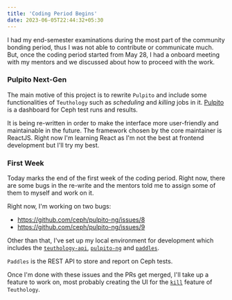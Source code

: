 ```yaml
---
title: 'Coding Period Begins'
date: 2023-06-05T22:44:32+05:30
---
```


I had my end-semester examinations during the most part of the community bonding period, thus I was not able to contribute or communicate much. But, once the coding period started from May 28, I had a onboard meeting with my mentors and we discussed about how to proceed with the work.

### Pulpito Next-Gen

The main motive of this project is to rewrite `Pulpito` and include some functionalities of `Teuthology` such as _scheduling_ and _killing_ jobs in it. [Pulpito](https://pulpito.ceph.com/) is a dashboard for Ceph test runs and results.

It is being re-written in order to make the interface more user-friendly and maintainable in the future. The framework chosen by the core maintainer is ReactJS. Right now I'm learning React as I'm not the best at frontend development but I'll try my best.

### First Week

Today marks the end of the first week of the coding period. Right now, there are some bugs in the re-write and the mentors told me to assign some of them to myself and work on it.

Right now, I'm working on two bugs:

- https://github.com/ceph/pulpito-ng/issues/8
- https://github.com/ceph/pulpito-ng/issues/9

Other than that, I've set up my local environment for development which includes the [`teuthology-api`](https://github.com/ceph/teuthology-api), [`pulpito-ng`](https://github.com/ceph/pulpito-ng/) and [`paddles`](https://github.com/ceph/paddles).

`Paddles` is the REST API to store and report on Ceph tests.

Once I'm done with these issues and the PRs get merged, I'll take up a feature to work on, most probably creating the UI for the [`kill`](https://github.com/ceph/pulpito-ng/issues/2) feature of `Teuthology`.
